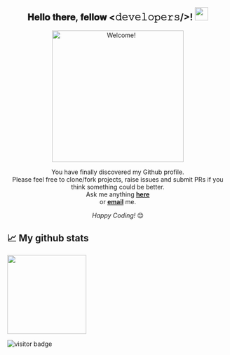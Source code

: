 <div align="center">
<h2> 𝐇𝐞𝐥𝐥𝐨 𝐭𝐡𝐞𝐫𝐞, 𝐟𝐞𝐥𝐥𝐨𝐰 <𝚍𝚎𝚟𝚎𝚕𝚘𝚙𝚎𝚛𝚜/>! <img src="https://emojipedia-us.s3.dualstack.us-west-1.amazonaws.com/thumbs/160/joypixels/291/waving-hand_1f44b.png" width="30px"></h2>
</div>

<div align="center" width="50">

<img src="https://github.com/Arfat6635/Arfat6635/blob/master/images/yoda_welcome.gif" alt="Welcome!" width="300"/>

</div>

<div align="center">

You have finally discovered my Github profile. <br>
Please feel free to clone/fork projects, raise issues and submit PRs if you think something could be better. <br>
Ask me anything <a href="https://github.com/Arfat6635/Arfat6635/issues/new"><b>here</b></a><br>
or <a href="mailto:arfat6635@gmail.com"><b>email</b></a> me.

<i>Happy Coding!</i> 😊

</div>


##  📈 My github stats

<img height="180em" src="https://github-readme-stats.vercel.app/api?username=Arfat6635&show_icons=true&hide_border=true&&count_private=true&include_all_commits=true" />

![visitor badge](https://visitor-badge.glitch.me/badge?page_id=Arfat6635.visitor-badge)


